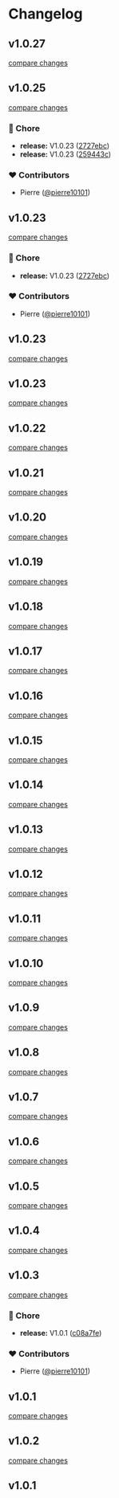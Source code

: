 # Changelog


## v1.0.27

[compare changes](https://github.com/pierre10101/nuxt-swapi/compare/v1.0.25...v1.0.27)

## v1.0.25

[compare changes](https://github.com/pierre10101/nuxt-swapi/compare/v1.0.23...v1.0.25)

### 🏡 Chore

- **release:** V1.0.23 ([2727ebc](https://github.com/pierre10101/nuxt-swapi/commit/2727ebc))
- **release:** V1.0.23 ([259443c](https://github.com/pierre10101/nuxt-swapi/commit/259443c))

### ❤️ Contributors

- Pierre ([@pierre10101](http://github.com/pierre10101))

## v1.0.23

[compare changes](https://github.com/pierre10101/nuxt-swapi/compare/v1.0.23...v1.0.23)

### 🏡 Chore

- **release:** V1.0.23 ([2727ebc](https://github.com/pierre10101/nuxt-swapi/commit/2727ebc))

### ❤️ Contributors

- Pierre ([@pierre10101](http://github.com/pierre10101))

## v1.0.23

[compare changes](https://github.com/pierre10101/nuxt-swapi/compare/v1.0.23...v1.0.23)

## v1.0.23

[compare changes](https://github.com/pierre10101/nuxt-swapi/compare/v1.0.22...v1.0.23)

## v1.0.22

[compare changes](https://github.com/pierre10101/nuxt-swapi/compare/v1.0.21...v1.0.22)

## v1.0.21

[compare changes](https://github.com/pierre10101/nuxt-swapi/compare/v1.0.20...v1.0.21)

## v1.0.20

[compare changes](https://github.com/pierre10101/nuxt-swapi/compare/v1.0.19...v1.0.20)

## v1.0.19

[compare changes](https://github.com/pierre10101/nuxt-swapi/compare/v1.0.18...v1.0.19)

## v1.0.18

[compare changes](https://github.com/pierre10101/nuxt-swapi/compare/v1.0.17...v1.0.18)

## v1.0.17

[compare changes](https://github.com/pierre10101/nuxt-swapi/compare/v1.0.16...v1.0.17)

## v1.0.16

[compare changes](https://github.com/pierre10101/nuxt-swapi/compare/v1.0.15...v1.0.16)

## v1.0.15

[compare changes](https://github.com/pierre10101/nuxt-swapi/compare/v1.0.14...v1.0.15)

## v1.0.14

[compare changes](https://github.com/pierre10101/nuxt-swapi/compare/v1.0.13...v1.0.14)

## v1.0.13

[compare changes](https://github.com/pierre10101/nuxt-swapi/compare/v1.0.12...v1.0.13)

## v1.0.12

[compare changes](https://github.com/pierre10101/nuxt-swapi/compare/v1.0.11...v1.0.12)

## v1.0.11

[compare changes](https://github.com/pierre10101/nuxt-swapi/compare/v1.0.10...v1.0.11)

## v1.0.10

[compare changes](https://github.com/pierre10101/nuxt-swapi/compare/v1.0.9...v1.0.10)

## v1.0.9

[compare changes](https://github.com/pierre10101/nuxt-swapi/compare/v1.0.8...v1.0.9)

## v1.0.8

[compare changes](https://github.com/pierre10101/nuxt-swapi/compare/v1.0.7...v1.0.8)

## v1.0.7

[compare changes](https://github.com/pierre10101/nuxt-swapi/compare/v1.0.6...v1.0.7)

## v1.0.6

[compare changes](https://github.com/pierre10101/swapi/compare/release...v1.0.6)

## v1.0.5

[compare changes](https://github.com/pierre10101/swapi/compare/v1.0.4...v1.0.5)

## v1.0.4

[compare changes](https://github.com/pierre10101/swapi/compare/v1.0.3...v1.0.4)

## v1.0.3

[compare changes](https://github.com/pierre10101/swapi/compare/v1.0.2...v1.0.3)

### 🏡 Chore

- **release:** V1.0.1 ([c08a7fe](https://github.com/pierre10101/swapi/commit/c08a7fe))

### ❤️ Contributors

- Pierre ([@pierre10101](http://github.com/pierre10101))

## v1.0.1

[compare changes](https://github.com/pierre10101/swapi/compare/v1.0.2...v1.0.1)

## v1.0.2

[compare changes](https://github.com/pierre10101/swapi/compare/v1.0.1...v1.0.2)

## v1.0.1

